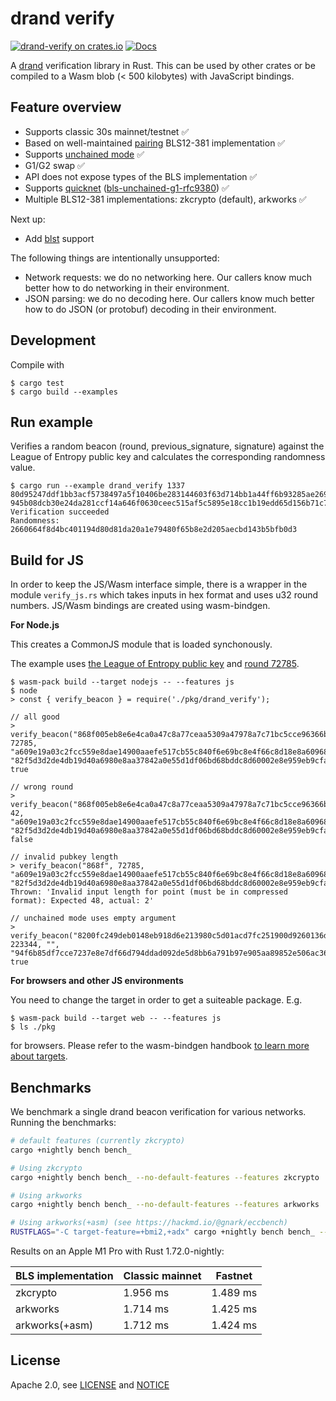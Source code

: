 # drand verify

[![drand-verify on crates.io](https://img.shields.io/crates/v/drand-verify.svg)](https://crates.io/crates/drand-verify)
[![Docs](https://docs.rs/drand-verify/badge.svg)](https://docs.rs/drand-verify)

A [drand](https://drand.love/) verification library in Rust.
This can be used by other crates or be compiled to a Wasm blob (< 500 kilobytes) with JavaScript bindings.

## Feature overview

- Supports classic 30s mainnet/testnet ✅
- Based on well-maintained [pairing] BLS12-381 implementation ✅
- Supports [unchained mode] ✅
- G1/G2 swap ✅
- API does not expose types of the BLS implementation ✅
- Supports [quicknet] ([bls-unchained-g1-rfc9380]) ✅
- Multiple BLS12-381 implementations: zkcrypto (default), arkworks ✅

Next up:

- Add [blst](https://github.com/supranational/blst) support

The following things are intentionally unsupported:

- Network requests: we do no networking here. Our callers know much better how to do networking in their environment.
- JSON parsing: we do no decoding here. Our callers know much better how to do JSON (or protobuf) decoding in their environment.

[pairing]: https://crates.io/crates/pairing
[unchained mode]: https://drand.love/blog/2022/02/21/multi-frequency-support-and-timelock-encryption-capabilities/
[quicknet]: https://drand.love/blog/2023/07/03/fastnet-sunset-quicknet-new/
[bls-unchained-g1-rfc9380]: https://github.com/drand/drand/pull/1249

## Development

Compile with

```
$ cargo test
$ cargo build --examples
```

## Run example

Verifies a random beacon (round, previous_signature, signature) against the League of Entropy
public key and calculates the corresponding randomness value.

```
$ cargo run --example drand_verify 1337 80d95247ddf1bb3acf5738497a5f10406be283144603f63d714bb1a44ff6b93285ae2697fffeb50c68862bd9fbecd4b204b1798d2686b4ac5d573615031d9d67e6168bde9a7adf1161430a498ca701a25c216aee3e38ffd5290369034fa050a2 945b08dcb30e24da281ccf14a646f0630ceec515af5c5895e18cc1b19edd65d156b71c776a369af3487f1bc6af1062500b059e01095cc0eedce91713977d7735cac675554edfa0d0481bb991ed93d333d08286192c05bf6b65d20f23a37fc7bb
Verification succeeded
Randomness: 2660664f8d4bc401194d80d81da20a1e79480f65b8e2d205aecbd143b5bfb0d3
```

## Build for JS

In order to keep the JS/Wasm interface simple, there is a wrapper in the module `verify_js.rs` which takes
inputs in hex format and uses u32 round numbers. JS/Wasm bindings are created using wasm-bindgen.

**For Node.js**

This creates a CommonJS module that is loaded synchonously.

The example uses [the League of Entropy public key](https://api3.drand.sh/info)
and [round 72785](https://api3.drand.sh/public/72785).

```
$ wasm-pack build --target nodejs -- --features js
$ node
> const { verify_beacon } = require('./pkg/drand_verify');

// all good
> verify_beacon("868f005eb8e6e4ca0a47c8a77ceaa5309a47978a7c71bc5cce96366b5d7a569937c529eeda66c7293784a9402801af31", 72785, "a609e19a03c2fcc559e8dae14900aaefe517cb55c840f6e69bc8e4f66c8d18e8a609685d9917efbfb0c37f058c2de88f13d297c7e19e0ab24813079efe57a182554ff054c7638153f9b26a60e7111f71a0ff63d9571704905d3ca6df0b031747", "82f5d3d2de4db19d40a6980e8aa37842a0e55d1df06bd68bddc8d60002e8e959eb9cfa368b3c1b77d18f02a54fe047b80f0989315f83b12a74fd8679c4f12aae86eaf6ab5690b34f1fddd50ee3cc6f6cdf59e95526d5a5d82aaa84fa6f181e42")
true

// wrong round
> verify_beacon("868f005eb8e6e4ca0a47c8a77ceaa5309a47978a7c71bc5cce96366b5d7a569937c529eeda66c7293784a9402801af31", 42, "a609e19a03c2fcc559e8dae14900aaefe517cb55c840f6e69bc8e4f66c8d18e8a609685d9917efbfb0c37f058c2de88f13d297c7e19e0ab24813079efe57a182554ff054c7638153f9b26a60e7111f71a0ff63d9571704905d3ca6df0b031747", "82f5d3d2de4db19d40a6980e8aa37842a0e55d1df06bd68bddc8d60002e8e959eb9cfa368b3c1b77d18f02a54fe047b80f0989315f83b12a74fd8679c4f12aae86eaf6ab5690b34f1fddd50ee3cc6f6cdf59e95526d5a5d82aaa84fa6f181e42")
false

// invalid pubkey length
> verify_beacon("868f", 72785, "a609e19a03c2fcc559e8dae14900aaefe517cb55c840f6e69bc8e4f66c8d18e8a609685d9917efbfb0c37f058c2de88f13d297c7e19e0ab24813079efe57a182554ff054c7638153f9b26a60e7111f71a0ff63d9571704905d3ca6df0b031747", "82f5d3d2de4db19d40a6980e8aa37842a0e55d1df06bd68bddc8d60002e8e959eb9cfa368b3c1b77d18f02a54fe047b80f0989315f83b12a74fd8679c4f12aae86eaf6ab5690b34f1fddd50ee3cc6f6cdf59e95526d5a5d82aaa84fa6f181e42")
Thrown: 'Invalid input length for point (must be in compressed format): Expected 48, actual: 2'

// unchained mode uses empty argument
> verify_beacon("8200fc249deb0148eb918d6e213980c5d01acd7fc251900d9260136da3b54836ce125172399ddc69c4e3e11429b62c11", 223344, "", "94f6b85df7cce7237e8e7df66d794ddad092de5d8bb6a791b97e905aa89852e506ac36a792eba7021e22eebf34891f8914bf9a8dd9233ea0a4c5ca00ef8404999f899073dd2eade61fe54077fee8168f83dcb61a758b6883b38904054e64a433")
true
```

**For browsers and other JS environments**

You need to change the target in order to get a suiteable package. E.g.

```
$ wasm-pack build --target web -- --features js
$ ls ./pkg
```

for browsers. Please refer to the wasm-bindgen handbook [to learn more about targets](https://rustwasm.github.io/docs/wasm-bindgen/reference/deployment.html).

## Benchmarks

We benchmark a single drand beacon verification for various networks. Running the benchmarks:

```sh
# default features (currently zkcrypto)
cargo +nightly bench bench_

# Using zkcrypto
cargo +nightly bench bench_ --no-default-features --features zkcrypto

# Using arkworks
cargo +nightly bench bench_ --no-default-features --features arkworks

# Using arkworks(+asm) (see https://hackmd.io/@gnark/eccbench)
RUSTFLAGS="-C target-feature=+bmi2,+adx" cargo +nightly bench bench_ --no-default-features --features arkworks-asm
```

Results on an Apple M1 Pro with Rust 1.72.0-nightly:

| BLS implementation | Classic mainnet | Fastnet  |
| ------------------ | --------------- | -------- |
| zkcrypto           | 1.956 ms        | 1.489 ms |
| arkworks           | 1.714 ms        | 1.425 ms |
| arkworks(+asm)     | 1.712 ms        | 1.424 ms |

## License

Apache 2.0, see [LICENSE](./LICENSE) and [NOTICE](./NOTICE)
